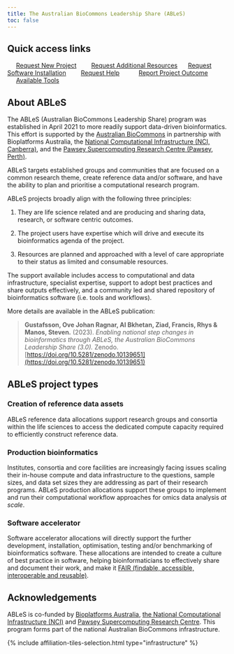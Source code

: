 ```yaml
---
title: The Australian BioCommons Leadership Share (ABLeS)
toc: false
---
```


## Quick access links

<div class="grid gap-2" style="box-sizing: content-box;">
    <a class="btn btn-primary col-lg-5 col-xl-3 col-xxl-3 col-md-5 col-sm-8 col-8" href="https://docs.google.com/forms/d/e/1FAIpQLSf9UVEuhbAsbvVzTEvvE9mLoietryb7e3sDmv74Xhl-1YWj2Q/viewform?usp=sf_link" style="margin:10px;  padding:10px;">Request New Project</a>
    <a class="btn btn-primary col-lg-5 col-xl-3 col-xxl-3 col-md-5 col-sm-8 col-8" href="https://docs.google.com/forms/d/e/1FAIpQLSfzHJajEKTnGuYWb1gLRR2nlUExLIRM7qSGy_hhbiCKB3KX2Q/viewform?usp=sf_link" style="margin:10px;  padding: 10px 0px 10px 0px;">Request Additional Resources</a>
    <a class="btn btn-primary col-lg-5 col-xl-3 col-xxl-3 col-md-5 col-sm-8 col-8" href="https://docs.google.com/forms/d/e/1FAIpQLScpiyqERdxw6gMxjlq_CkiI3qvJ60YaeWHKTJChMjcnv8aBBA/viewform?usp=sf_link" style="margin:10px;  padding: 10px 0px 10px 0px;"> Request Software Installation</a>
    <a class="btn btn-primary col-lg-5 col-xl-3 col-xxl-3 col-md-5 col-sm-8 col-8" href="https://docs.google.com/forms/d/e/1FAIpQLSere1PvgPEuJkpvQUk1-11C88IAeQNQKEUFc-Qgbn5GgKK2jw/viewform?usp=sf_link" style="margin:10px;  padding:10px;">Request Help</a>
    <a class="btn btn-primary col-lg-5 col-xl-3 col-xxl-3 col-md-5 col-sm-8 col-8" href="https://docs.google.com/forms/d/e/1FAIpQLSdO1w-RY8OexUBwJx8BHNMwSRNPA3_-5r6pefdQW8ancbKZqw/viewform?usp=sf_link" style="margin:10px;  padding:10px;">Report Project Outcome</a>
    <a class="btn btn-primary col-lg-5 col-xl-3 col-xxl-3 col-md-5 col-sm-8 col-8" href="/ables/resources/#shared-repository-of-tools-and-software" style="margin:10px;  padding:10px;">Available Tools</a>
</div>

## About ABLeS

The ABLeS (Australian BioCommons Leadership Share) program was established in April 2021 to more readily support data-driven bioinformatics. This effort is supported by the [Australian BioCommons](https://www.biocommons.org.au/) in partnership with Bioplatforms Australia, the [National Computational Infrastructure (NCI, Canberra)](https://nci.org.au/), and the [Pawsey Supercomputing Research Centre (Pawsey, Perth)](https://pawsey.org.au/). 

ABLeS targets established groups and communities that are focused on a common research theme, create reference data and/or software, and have the ability to plan and prioritise a computational research program.

ABLeS projects broadly align with the following three principles:

1. They are life science related and are producing and sharing data, research, or software centric outcomes.

2. The project users have expertise which will drive and execute its bioinformatics agenda of the project.

3. Resources are planned and approached with a level of care appropriate to their status as limited and consumable resources.

The support available includes access to computational and data infrastructure, specialist expertise, support to adopt best practices and share outputs effectively, and a community led and shared repository of bioinformatics software (i.e. tools and workflows).

More details are available in the ABLeS publication:

> **Gustafsson, Ove Johan Ragnar, Al Bkhetan, Ziad, Francis, Rhys & Manos, Steven.** (2023). *Enabling national step changes in bioinformatics through ABLeS, the Australian BioCommons Leadership Share (3.0).* Zenodo. [https://doi.org/10.5281/zenodo.10139651](https://doi.org/10.5281/zenodo.10139651)


## ABLeS project types

### Creation of reference data assets

ABLeS reference data allocations support research groups and consortia within the life sciences to access the dedicated compute capacity required to efficiently construct reference data.

### Production bioinformatics

Institutes, consortia and core facilities are increasingly facing issues scaling their in-house compute and data infrastructure to the questions, sample sizes, and data set sizes they are addressing as part of their research programs. ABLeS production allocations support these groups to implement and run their computational workflow approaches for omics data analysis *at scale*.

### Software accelerator

Software accelerator allocations will directly support the further development, installation, optimisation, testing and/or benchmarking of bioinformatics software. These allocations are intended to create a culture of best practice in software, helping bioinformaticians to effectively share and document their work, and make it [FAIR (findable, accessible, interoperable and reusable)](https://doi.org/10.1038/s41597-022-01710-x).


## Acknowledgements

ABLeS is co-funded by <a href="https://bioplatforms.com/biocommons/">Bioplatforms Australia</a>, <a href="https://nci.org.au/">the National Computational Infrastructure (NCI)</a> and <a href="https://pawsey.org.au/">Pawsey Supercomputing Research Centre</a>. This program forms part of the national Australian BioCommons infrastructure.



{% include affiliation-tiles-selection.html type="infrastructure" %}


